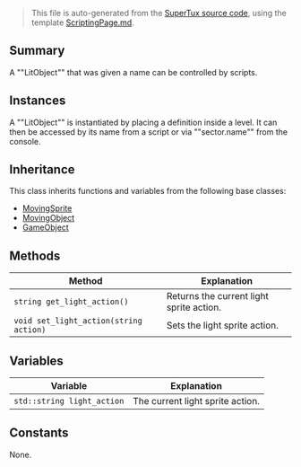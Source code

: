 > This file is auto-generated from the [SuperTux source code](https://github.com/SuperTux/supertux/tree/master/src), using the template [ScriptingPage.md](https://github.com/SuperTux/wiki/tree/master/templates/ScriptingPage.md).

Summary
-------

A ""LitObject"" that was given a name can be controlled by scripts.

Instances
--------

A ""LitObject"" is instantiated by placing a definition inside a level. It can then be accessed by its name from a script or via ""sector.name"" from the console. 

Inheritance
--------

This class inherits functions and variables from the following base classes:
* [MovingSprite](https://github.com/SuperTux/supertux/wiki/ScriptingMovingSprite)
* [MovingObject](https://github.com/SuperTux/supertux/wiki/ScriptingMovingObject)
* [GameObject](https://github.com/SuperTux/supertux/wiki/ScriptingGameObject)


Methods
-------

Method | Explanation
-------|-------
`string get_light_action()` | Returns the current light sprite action.
`void set_light_action(string action)` | Sets the light sprite action.


Variables
---------

Variable | Explanation
---------|---------
`std::string light_action` | The current light sprite action.


Constants
---------

None.

